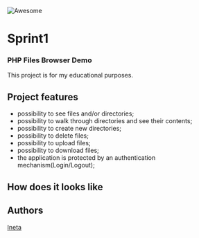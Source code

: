 ![Awesome](https://cdn.rawgit.com/sindresorhus/awesome/d7305f38d29fed78fa85652e3a63e154dd8e8829/media/badge.svg)

# Sprint1
### PHP Files Browser Demo

This project is for my educational purposes.


## Project features
- possibility to see files and/or directories;
- possibility to walk through directories and see their contents;
- possibility to create new directories;
- possibility to delete files;
- possibility to upload files;
- possibility to download files;
- the application is protected by an authentication mechanism(Login/Logout);

## How does it looks like


## Authors
[Ineta](https://github.com/InetaVei)
